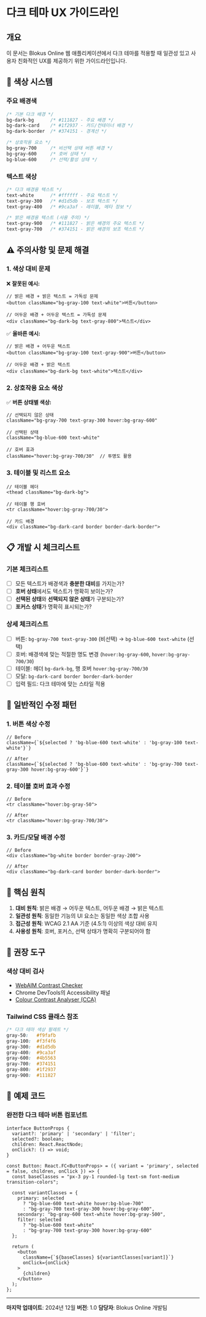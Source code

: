 # 다크 테마 UX 가이드라인

## 개요
이 문서는 Blokus Online 웹 애플리케이션에서 다크 테마를 적용할 때 일관성 있고 사용자 친화적인 UX를 제공하기 위한 가이드라인입니다.

## 🎨 색상 시스템

### 주요 배경색
```css
/* 기본 다크 배경 */
bg-dark-bg      /* #111827 - 주요 배경 */
bg-dark-card    /* #1f2937 - 카드/컨테이너 배경 */
bg-dark-border  /* #374151 - 경계선 */

/* 상호작용 요소 */
bg-gray-700     /* 비선택 상태 버튼 배경 */
bg-gray-600     /* 호버 상태 */
bg-blue-600     /* 선택/활성 상태 */
```

### 텍스트 색상
```css
/* 다크 배경용 텍스트 */
text-white      /* #ffffff - 주요 텍스트 */
text-gray-300   /* #d1d5db - 보조 텍스트 */
text-gray-400   /* #9ca3af - 레이블, 메타 정보 */

/* 밝은 배경용 텍스트 (사용 주의) */
text-gray-900   /* #111827 - 밝은 배경의 주요 텍스트 */
text-gray-700   /* #374151 - 밝은 배경의 보조 텍스트 */
```

## ⚠️ 주의사항 및 문제 해결

### 1. 색상 대비 문제
❌ **잘못된 예시:**
```tsx
// 밝은 배경 + 밝은 텍스트 = 가독성 문제
<button className="bg-gray-100 text-white">버튼</button>

// 어두운 배경 + 어두운 텍스트 = 가독성 문제  
<div className="bg-dark-bg text-gray-800">텍스트</div>
```

✅ **올바른 예시:**
```tsx
// 밝은 배경 + 어두운 텍스트
<button className="bg-gray-100 text-gray-900">버튼</button>

// 어두운 배경 + 밝은 텍스트
<div className="bg-dark-bg text-white">텍스트</div>
```

### 2. 상호작용 요소 색상
✅ **버튼 상태별 색상:**
```tsx
// 선택되지 않은 상태
className="bg-gray-700 text-gray-300 hover:bg-gray-600"

// 선택된 상태  
className="bg-blue-600 text-white"

// 호버 효과
className="hover:bg-gray-700/30"  // 투명도 활용
```

### 3. 테이블 및 리스트 요소
```tsx
// 테이블 헤더
<thead className="bg-dark-bg">

// 테이블 행 호버
<tr className="hover:bg-gray-700/30">

// 카드 배경
<div className="bg-dark-card border border-dark-border">
```

## 📋 개발 시 체크리스트

### 기본 체크리스트
- [ ] 모든 텍스트가 배경색과 **충분한 대비**를 가지는가?
- [ ] **호버 상태**에서도 텍스트가 명확히 보이는가?
- [ ] **선택된 상태**와 **선택되지 않은 상태**가 구분되는가?
- [ ] **포커스 상태**가 명확히 표시되는가?

### 상세 체크리스트
- [ ] 버튼: `bg-gray-700 text-gray-300` (비선택) → `bg-blue-600 text-white` (선택)
- [ ] 호버: 배경색에 맞는 적절한 명도 변경 (`hover:bg-gray-600`, `hover:bg-gray-700/30`)
- [ ] 테이블: 헤더 `bg-dark-bg`, 행 호버 `hover:bg-gray-700/30`
- [ ] 모달: `bg-dark-card border border-dark-border`
- [ ] 입력 필드: 다크 테마에 맞는 스타일 적용

## 🔧 일반적인 수정 패턴

### 1. 버튼 색상 수정
```tsx
// Before
className={`${selected ? 'bg-blue-600 text-white' : 'bg-gray-100 text-white'}`}

// After  
className={`${selected ? 'bg-blue-600 text-white' : 'bg-gray-700 text-gray-300 hover:bg-gray-600'}`}
```

### 2. 테이블 호버 효과 수정
```tsx
// Before
<tr className="hover:bg-gray-50">

// After
<tr className="hover:bg-gray-700/30">
```

### 3. 카드/모달 배경 수정
```tsx
// Before  
<div className="bg-white border border-gray-200">

// After
<div className="bg-dark-card border border-dark-border">
```

## 🎯 핵심 원칙

1. **대비 원칙**: 밝은 배경 → 어두운 텍스트, 어두운 배경 → 밝은 텍스트
2. **일관성 원칙**: 동일한 기능의 UI 요소는 동일한 색상 조합 사용
3. **접근성 원칙**: WCAG 2.1 AA 기준 (4.5:1) 이상의 색상 대비 유지
4. **사용성 원칙**: 호버, 포커스, 선택 상태가 명확히 구분되어야 함

## 🚀 권장 도구

### 색상 대비 검사
- [WebAIM Contrast Checker](https://webaim.org/resources/contrastchecker/)
- Chrome DevTools의 Accessibility 패널
- [Colour Contrast Analyser (CCA)](https://www.tpgi.com/color-contrast-checker/)

### Tailwind CSS 클래스 참조
```css
/* 다크 테마 색상 팔레트 */
gray-50:   #f9fafb
gray-100:  #f3f4f6  
gray-300:  #d1d5db
gray-400:  #9ca3af
gray-600:  #4b5563
gray-700:  #374151
gray-800:  #1f2937
gray-900:  #111827
```

## 📝 예제 코드

### 완전한 다크 테마 버튼 컴포넌트
```tsx
interface ButtonProps {
  variant?: 'primary' | 'secondary' | 'filter';
  selected?: boolean;
  children: React.ReactNode;
  onClick?: () => void;
}

const Button: React.FC<ButtonProps> = ({ variant = 'primary', selected = false, children, onClick }) => {
  const baseClasses = "px-3 py-1 rounded-lg text-sm font-medium transition-colors";
  
  const variantClasses = {
    primary: selected 
      ? "bg-blue-600 text-white hover:bg-blue-700" 
      : "bg-gray-700 text-gray-300 hover:bg-gray-600",
    secondary: "bg-gray-600 text-white hover:bg-gray-500",
    filter: selected
      ? "bg-blue-600 text-white"
      : "bg-gray-700 text-gray-300 hover:bg-gray-600"
  };

  return (
    <button 
      className={`${baseClasses} ${variantClasses[variant]}`}
      onClick={onClick}
    >
      {children}
    </button>
  );
};
```

---

**마지막 업데이트**: 2024년 12월
**버전**: 1.0
**담당자**: Blokus Online 개발팀